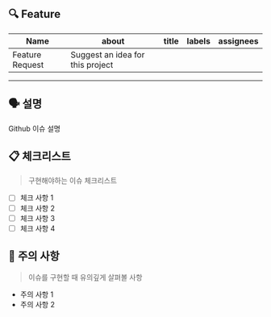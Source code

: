 ## 🔍 Feature

| Name            | about                            | title | labels | assignees |
| --------------- | -------------------------------- | ----- | ------ | --------- |
| Feature Request | Suggest an idea for this project |       |        |           |

---

## 🗣 설명

Github 이슈 설명
<br/>

## 📋 체크리스트

> 구현해야하는 이슈 체크리스트

- [ ] 체크 사항 1
- [ ] 체크 사항 2
- [ ] 체크 사항 3
- [ ] 체크 사항 4
      <br/>

## 🚧 주의 사항

> 이슈를 구현할 때 유의깊게 살펴볼 사항

- 주의 사항 1
- 주의 사항 2

<br/><br/>
